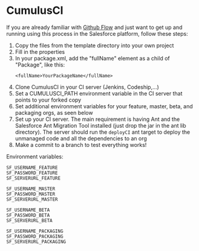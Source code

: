 # CumulusCI

If you are already familiar with [Github Flow](http://scottchacon.com/2011/08/31/github-flow.html) and just want to get up and running using this process in the Salesforce platform, follow these steps:

1. Copy the files from the template directory into your own project
2. Fill in the properties
3. In your package.xml, add the "fullName" element as a child of "Package", like this:
    ```   
    <fullName>YourPackageName</fullName>
    ```
4. Clone CumulusCI in your CI server (Jenkins, Codeship,…)
5. Set a CUMULUSCI_PATH environment variable in the CI server that points to your forked copy
6. Set additional environment variables for your feature, master, beta, and packaging orgs, as seen below 
6. Set up your CI server. The main requirement is having Ant and the Salesforce Ant Migration Tool installed (just drop the jar in the ant lib directory). The server should run the ```deployCI``` ant target to deploy the unmanaged code and all the dependencies to an org
7. Make a commit to a branch to test everything works!

Environment variables:
```
SF_USERNAME_FEATURE
SF_PASSWORD_FEATURE
SF_SERVERURL_FEATURE

SF_USERNAME_MASTER
SF_PASSWORD_MASTER
SF_SERVERURL_MASTER

SF_USERNAME_BETA
SF_PASSWORD_BETA
SF_SERVERURL_BETA

SF_USERNAME_PACKAGING
SF_PASSWORD_PACKAGING
SF_SERVERURL_PACKAGING
```
